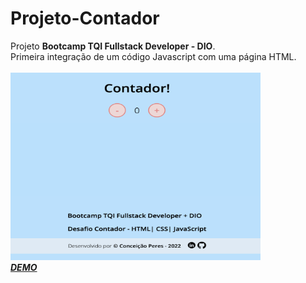 # Projeto-Contador

Projeto **Bootcamp TQI Fullstack Developer - DIO**.<br>
Primeira integração de um código Javascript com uma página HTML.<br><br>
  <a href="https://conceicao-peres.github.io/Projeto-Contador/" target="_blank"><img alt="contador" height="300" width="400" src="./assets/img/contador.png"><br>_**DEMO**_ </a> 

